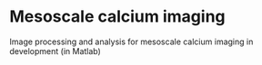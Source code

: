# Mesoscale calcium imaging 

Image processing and analysis for mesoscale calcium imaging in development (in Matlab)
